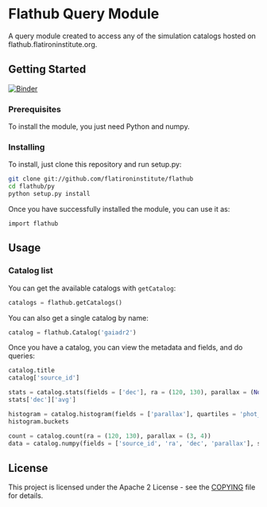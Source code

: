 # Flathub Query Module

A query module created to access any of the simulation catalogs hosted on flathub.flatironinstitute.org.

## Getting Started

[![Binder](https://mybinder.org/badge.svg)](https://mybinder.org/v2/gh/flatironinstitute/flathub/binder)

### Prerequisites

To install the module, you just need Python and numpy.

### Installing

To install, just clone this repository and run setup.py:

```sh
git clone git://github.com/flatironinstitute/flathub
cd flathub/py
python setup.py install
```

Once you have successfully installed the module, you can use it as:

```
import flathub
```

## Usage

### Catalog list

You can get the available catalogs with `getCatalog`:

```python
catalogs = flathub.getCatalogs()
```

You can also get a single catalog by name:
```python
catalog = flathub.Catalog('gaiadr2')
```

Once you have a catalog, you can view the metadata and fields, and do queries:

```python
catalog.title
catalog['source_id']

stats = catalog.stats(fields = ['dec'], ra = (120, 130), parallax = (None, 4), phot_g_mean_flux = (100000, None))
stats['dec']['avg']

histogram = catalog.histogram(fields = ['parallax'], quartiles = 'phot_g_mean_flux', ra = (120, 130))
histogram.buckets

count = catalog.count(ra = (120, 130), parallax = (3, 4))
data = catalog.numpy(fields = ['source_id', 'ra', 'dec', 'parallax'], sample = 1000.0/count, ra = (120, 130), parallax = (3, 4))
```

## License

This project is licensed under the Apache 2 License - see the [COPYING](../COPYING) file for details.
